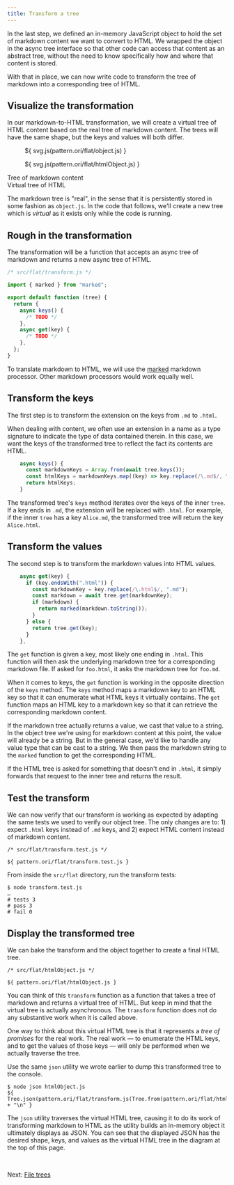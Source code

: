 ```yaml
---
title: Transform a tree
---
```


In the last step, we defined an in-memory JavaScript object to hold the set of markdown content we want to convert to HTML. We wrapped the object in the async tree interface so that other code can access that content as an abstract tree, without the need to know specifically how and where that content is stored.

With that in place, we can now write code to transform the tree of markdown into a corresponding tree of HTML.

## Visualize the transformation

In our markdown-to-HTML transformation, we will create a virtual tree of HTML content based on the real tree of markdown content. The trees will have the same shape, but the keys and values will both differ.

<div class="sideBySide split2to3">
  <figure>
    ${ svg.js(pattern.ori/flat/object.js) }
  </figure>
  <figure>
    ${ svg.js(pattern.ori/flat/htmlObject.js) }
  </figure>
  <figcaption>Tree of markdown content</figcaption>
  <figcaption>Virtual tree of HTML</figcaption>
</div>

The markdown tree is "real", in the sense that it is persistently stored in some fashion as `object.js`. In the code that follows, we'll create a new tree which is _virtual_ as it exists only while the code is running.

## Rough in the transformation

The transformation will be a function that accepts an async tree of markdown and returns a new async tree of HTML.

```js
/* src/flat/transform.js */

import { marked } from "marked";

export default function (tree) {
  return {
    async keys() {
      /* TODO */
    },
    async get(key) {
      /* TODO */
    },
  };
}
```

To translate markdown to HTML, we will use the [marked](https://github.com/markedjs/marked) markdown processor. Other markdown processors would work equally well.

## Transform the keys

The first step is to transform the extension on the keys from `.md` to `.html`.

When dealing with content, we often use an extension in a name as a type signature to indicate the type of data contained therein. In this case, we want the keys of the transformed tree to reflect the fact its contents are HTML.

```js
    async keys() {
      const markdownKeys = Array.from(await tree.keys());
      const htmlKeys = markdownKeys.map((key) => key.replace(/\.md$/, ".html"));
      return htmlKeys;
    }
```

The transformed tree's `keys` method iterates over the keys of the inner `tree`. If a key ends in `.md`, the extension will be replaced with `.html`. For example, if the inner `tree` has a key `Alice.md`, the transformed tree will return the key `Alice.html`.

## Transform the values

The second step is to transform the markdown values into HTML values.

```js
    async get(key) {
      if (key.endsWith(".html")) {
        const markdownKey = key.replace(/\.html$/, ".md");
        const markdown = await tree.get(markdownKey);
        if (markdown) {
          return marked(markdown.toString());
        }
      } else {
        return tree.get(key);
      }
    },
```

The `get` function is given a key, most likely one ending in `.html`. This function will then ask the underlying markdown tree for a corresponding markdown file. If asked for `foo.html`, it asks the markdown tree for `foo.md`.

When it comes to keys, the `get` function is working in the opposite direction of the `keys` method. The `keys` method maps a markdown key to an HTML key so that it can enumerate what HTML keys it virtually contains. The `get` function maps an HTML key to a markdown key so that it can retrieve the corresponding markdown content.

If the markdown tree actually returns a value, we cast that value to a string. In the object tree we're using for markdown content at this point, the value will already be a string. But in the general case, we'd like to handle any value type that can be cast to a string. We then pass the markdown string to the `marked` function to get the corresponding HTML.

If the HTML tree is asked for something that doesn't end in `.html`, it simply forwards that request to the inner tree and returns the result.

## Test the transform

We can now verify that our transform is working as expected by adapting the same tests we used to verify our object tree. The only changes are to: 1) expect `.html` keys instead of `.md` keys, and 2) expect HTML content instead of markdown content.

```${'js'}
/* src/flat/transform.test.js */

${ pattern.ori/flat/transform.test.js }
```

<span class="tutorialStep"></span> From inside the `src/flat` directory, run the transform tests:

```console
$ node transform.test.js
…
# tests 3
# pass 3
# fail 0
```

## Display the transformed tree

We can bake the transform and the object together to create a final HTML tree.

```${'js'}
/* src/flat/htmlObject.js */

${ pattern.ori/flat/htmlObject.js }
```

You can think of this `transform` function as a function that takes a tree of markdown and returns a virtual tree of HTML. But keep in mind that the virtual tree is actually asynchronous. The `transform` function does not do any substantive work when it is called above.

One way to think about this virtual HTML tree is that it represents a _tree of promises_ for the real work. The real work — to enumerate the HTML keys, and to get the values of those keys — will only be performed when we actually traverse the tree.

<span class="tutorialStep"></span> Use the same `json` utility we wrote earlier to dump this transformed tree to the console.

```console
$ node json htmlObject.js
${ Tree.json(pattern.ori/flat/transform.js(Tree.from(pattern.ori/flat/htmlObject.js))) + "\n" }
```

The `json` utility traverses the virtual HTML tree, causing it to do its work of transforming markdown to HTML as the utility builds an in-memory object it ultimately displays as JSON. You can see that the displayed JSON has the desired shape, keys, and values as the virtual HTML tree in the diagram at the top of this page.

&nbsp;

Next: [File trees](FileTree.html)
